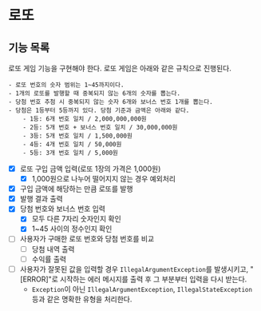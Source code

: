 # 로또

## 기능 목록

로또 게임 기능을 구현해야 한다. 로또 게임은 아래와 같은 규칙으로 진행된다.

```
- 로또 번호의 숫자 범위는 1~45까지이다.
- 1개의 로또를 발행할 때 중복되지 않는 6개의 숫자를 뽑는다.
- 당첨 번호 추첨 시 중복되지 않는 숫자 6개와 보너스 번호 1개를 뽑는다.
- 당첨은 1등부터 5등까지 있다. 당첨 기준과 금액은 아래와 같다.
    - 1등: 6개 번호 일치 / 2,000,000,000원
    - 2등: 5개 번호 + 보너스 번호 일치 / 30,000,000원
    - 3등: 5개 번호 일치 / 1,500,000원
    - 4등: 4개 번호 일치 / 50,000원
    - 5등: 3개 번호 일치 / 5,000원
```

- [x] 로또 구입 금액 입력(로또 1장의 가격은 1,000원)
    - [x] 1,000원으로 나누어 떨어지지 않는 경우 예외처리
- [x] 구입 금액에 해당하는 만큼 로또를 발행
- [x] 발행 결과 출력
- [x] 당첨 번호와 보너스 번호 입력
    - [x] 모두 다른 7자리 숫자인지 확인
    - [x] 1~45 사이의 정수인지 확인
- [ ] 사용자가 구매한 로또 번호와 당첨 번호를 비교
    - [ ] 당첨 내역 출력
    - [ ] 수익률 출력
- [ ] 사용자가 잘못된 값을 입력할 경우 `IllegalArgumentException`를 발생시키고, "[ERROR]"로 시작하는 에러 메시지를 출력 후 그 부분부터 입력을 다시 받는다.
    - `Exception`이 아닌 `IllegalArgumentException`, `IllegalStateException` 등과 같은 명확한 유형을 처리한다.
